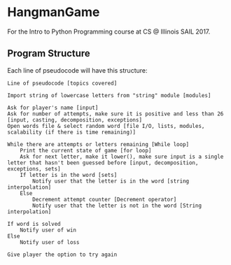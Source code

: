 # HangmanGame
For the Intro to Python Programming course at CS @ Illinois SAIL 2017.

## Program Structure
Each line of pseudocode will have this structure:
```
Line of pseudocode [topics covered]
```

```
Import string of lowercase letters from "string" module [modules]

Ask for player's name [input]
Ask for number of attempts, make sure it is positive and less than 26 [input, casting, decomposition, exceptions]
Open words file & select random word [file I/O, lists, modules, scalability (if there is time remaining)]

While there are attempts or letters remaining [While loop]
    Print the current state of game [for loop]
    Ask for next letter, make it lower(), make sure input is a single letter that hasn't been guessed before [input, decomposition, exceptions, sets]
    If letter is in the word [sets]
        Notify user that the letter is in the word [string interpolation]
    Else
        Decrement attempt counter [Decrement operator]
        Notify user that the letter is not in the word [String interpolation]

If word is solved
    Notify user of win
Else
    Notify user of loss

Give player the option to try again
```

